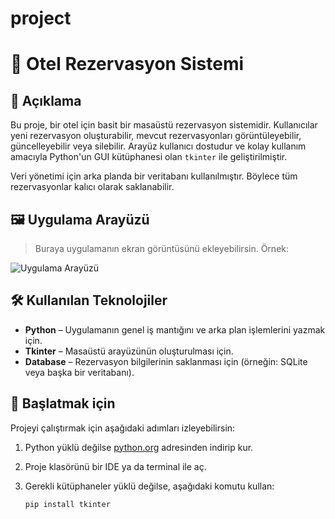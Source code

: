 # project
# 🏨 Otel Rezervasyon Sistemi

## 📌 Açıklama

Bu proje, bir otel için basit bir masaüstü rezervasyon sistemidir. Kullanıcılar yeni rezervasyon oluşturabilir, mevcut rezervasyonları görüntüleyebilir, güncelleyebilir veya silebilir. Arayüz kullanıcı dostudur ve kolay kullanım amacıyla Python'un GUI kütüphanesi olan `tkinter` ile geliştirilmiştir.

Veri yönetimi için arka planda bir veritabanı kullanılmıştır. Böylece tüm rezervasyonlar kalıcı olarak saklanabilir.

## 🖼️ Uygulama Arayüzü

> Buraya uygulamanın ekran görüntüsünü ekleyebilirsin. Örnek:

![Uygulama Arayüzü](images/reservation.gif)

## 🛠️ Kullanılan Teknolojiler

- **Python** – Uygulamanın genel iş mantığını ve arka plan işlemlerini yazmak için.
- **Tkinter** – Masaüstü arayüzünün oluşturulması için.
- **Database** – Rezervasyon bilgilerinin saklanması için (örneğin: SQLite veya başka bir veritabanı).

## 🚀 Başlatmak için

Projeyi çalıştırmak için aşağıdaki adımları izleyebilirsin:

1. Python yüklü değilse [python.org](https://www.python.org/) adresinden indirip kur.
2. Proje klasörünü bir IDE ya da terminal ile aç.
3. Gerekli kütüphaneler yüklü değilse, aşağıdaki komutu kullan:

   ```bash
   pip install tkinter
